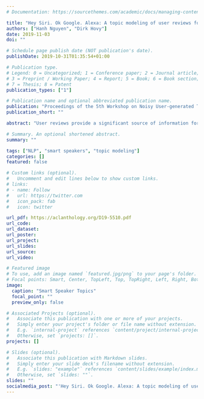 ```yaml
---
# Documentation: https://sourcethemes.com/academic/docs/managing-content/

title: "Hey Siri. Ok Google. Alexa: A topic modeling of user reviews for smart speakers"
authors: ["Hanh Nguyen", "Dirk Hovy"]
date: 2019-11-03
doi: ""

# Schedule page publish date (NOT publication's date).
publishDate: 2019-10-31T01:35:54+01:00

# Publication type.
# Legend: 0 = Uncategorized; 1 = Conference paper; 2 = Journal article;
# 3 = Preprint / Working Paper; 4 = Report; 5 = Book; 6 = Book section;
# 7 = Thesis; 8 = Patent
publication_types: ["1"]

# Publication name and optional abbreviated publication name.
publication: "Proceedings of the 5th Workshop on Noisy User-generated Text (WNUT)"
publication_short: ""

abstract: "User reviews provide a significant source of information for companies to understand their market and audience. In order to discover broad trends in this source, researchers have typically used topic models such as Latent Dirichlet Allocation (LDA). However, while there are metrics to choose the “best” number of topics, it is not clear whether the resulting topics can also provide in-depth, actionable product analysis. Our paper examines this issue by analyzing user reviews from the Best Buy US website for smart speakers. Using coherence scores to choose topics, we test whether the results help us to understand user interests and concerns. We find that while coherence scores are a good starting point to identify a number of topics, it still requires manual adaptation based on domain knowledge to provide market insights. We show that the resulting dimensions capture brand performance and differences, and differentiate the market into two distinct groups with different properties."

# Summary. An optional shortened abstract.
summary: ""

tags: ["NLP", "smart speakers", "topic modeling"]
categories: []
featured: false

# Custom links (optional).
#   Uncomment and edit lines below to show custom links.
# links:
# - name: Follow
#   url: https://twitter.com
#   icon_pack: fab
#   icon: twitter

url_pdf: https://aclanthology.org/D19-5510.pdf
url_code:
url_dataset:
url_poster:
url_project:
url_slides:
url_source:
url_video:

# Featured image
# To use, add an image named `featured.jpg/png` to your page's folder. 
# Focal points: Smart, Center, TopLeft, Top, TopRight, Left, Right, BottomLeft, Bottom, BottomRight.
image:
  caption: "Smart Speaker Topics"
  focal_point: ""
  preview_only: false

# Associated Projects (optional).
#   Associate this publication with one or more of your projects.
#   Simply enter your project's folder or file name without extension.
#   E.g. `internal-project` references `content/project/internal-project/index.md`.
#   Otherwise, set `projects: []`.
projects: []

# Slides (optional).
#   Associate this publication with Markdown slides.
#   Simply enter your slide deck's filename without extension.
#   E.g. `slides: "example"` references `content/slides/example/index.md`.
#   Otherwise, set `slides: ""`.
slides: ""
socialmedia_post: "'Hey Siri. Ok Google. Alexa: A topic modeling of user reviews for smart speakers,' by Nguyen & {@dirk} decodes speaker reviews for user preferences using topic models. Domain knowledge needed for market analysis."
---
```

